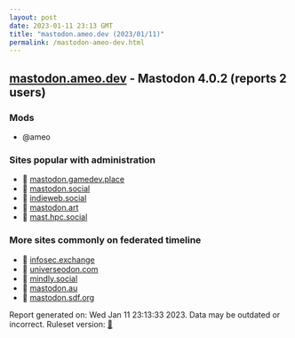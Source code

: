 ```yaml
---
layout: post
date: 2023-01-11 23:13 GMT
title: "mastodon.ameo.dev (2023/01/11)"
permalink: /mastodon-ameo-dev.html
---
```



## [mastodon.ameo.dev](https://mastodon.ameo.dev) - Mastodon 4.0.2 (reports 2 users)

### Mods
 * @ameo

### Sites popular with administration

* 🐘 [mastodon.gamedev.place](/mastodon-gamedev-place.html)
* 🐘 [mastodon.social](/mastodon-social.html)
* 🐘 [indieweb.social](/indieweb-social.html)
* 🐘 [mastodon.art](/mastodon-art.html)
* 🐘 [mast.hpc.social](/mast-hpc-social.html)

### More sites commonly on federated timeline

* 🐘 [infosec.exchange](/infosec-exchange.html)
* 🐘 [universeodon.com](/universeodon-com.html)
* 🐘 [mindly.social](/mindly-social.html)
* 🐘 [mastodon.au](/mastodon-au.html)
* 🐘 [mastodon.sdf.org](/mastodon-sdf-org.html)

Report generated on: Wed Jan 11 23:13:33 2023. Data may be outdated or incorrect.
Ruleset version: [🧁](/version-cupcake)
